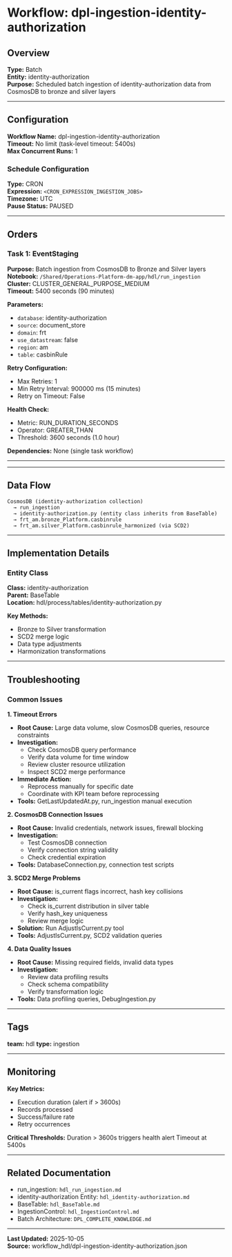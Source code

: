 # Workflow: dpl-ingestion-identity-authorization

## Overview

**Type:** Batch  
**Entity:** identity-authorization  
**Purpose:** Scheduled batch ingestion of identity-authorization data from CosmosDB to bronze and silver layers

---

## Configuration

**Workflow Name:** dpl-ingestion-identity-authorization  
**Timeout:** No limit (task-level timeout: 5400s)  
**Max Concurrent Runs:** 1

### Schedule Configuration

**Type:** CRON  
**Expression:** `<CRON_EXPRESSION_INGESTION_JOBS>`  
**Timezone:** UTC  
**Pause Status:** PAUSED

---

## Orders

### Task 1: EventStaging

**Purpose:** Batch ingestion from CosmosDB to Bronze and Silver layers  
**Notebook:** `/Shared/Operations-Platform-dm-app/hdl/run_ingestion`  
**Cluster:** CLUSTER_GENERAL_PURPOSE_MEDIUM  
**Timeout:** 5400 seconds (90 minutes)

**Parameters:**
- `database`: identity-authorization
- `source`: document_store
- `domain`: frt
- `use_datastream`: false
- `region`: am
- `table`: casbinRule

**Retry Configuration:**
- Max Retries: 1
- Min Retry Interval: 900000 ms (15 minutes)
- Retry on Timeout: False

**Health Check:**
- Metric: RUN_DURATION_SECONDS
- Operator: GREATER_THAN
- Threshold: 3600 seconds (1.0 hour)

**Dependencies:** None (single task workflow)

---

---

## Data Flow

```
CosmosDB (identity-authorization collection)
  → run_ingestion
  → identity-authorization.py (entity class inherits from BaseTable)
  → frt_am.bronze_Platform.casbinrule
  → frt_am.silver_Platform.casbinrule_harmonized (via SCD2)
```

---

## Implementation Details

### Entity Class

**Class:** identity-authorization  
**Parent:** BaseTable  
**Location:** hdl/process/tables/identity-authorization.py

**Key Methods:**
- Bronze to Silver transformation
- SCD2 merge logic
- Data type adjustments
- Harmonization transformations

---

## Troubleshooting

### Common Issues

**1. Timeout Errors**
- **Root Cause:** Large data volume, slow CosmosDB queries, resource constraints
- **Investigation:**
  - Check CosmosDB query performance
  - Verify data volume for time window
  - Review cluster resource utilization
  - Inspect SCD2 merge performance
- **Immediate Action:** 
  - Reprocess manually for specific date
  - Coordinate with KPI team before reprocessing
- **Tools:** GetLastUpdatedAt.py, run_ingestion manual execution

**2. CosmosDB Connection Issues**
- **Root Cause:** Invalid credentials, network issues, firewall blocking
- **Investigation:**
  - Test CosmosDB connection
  - Verify connection string validity
  - Check credential expiration
- **Tools:** DatabaseConnection.py, connection test scripts

**3. SCD2 Merge Problems**
- **Root Cause:** is_current flags incorrect, hash key collisions
- **Investigation:**
  - Check is_current distribution in silver table
  - Verify hash_key uniqueness
  - Review merge logic
- **Solution:** Run AdjustIsCurrent.py tool
- **Tools:** AdjustIsCurrent.py, SCD2 validation queries

**4. Data Quality Issues**
- **Root Cause:** Missing required fields, invalid data types
- **Investigation:**
  - Review data profiling results
  - Check schema compatibility
  - Verify transformation logic
- **Tools:** Data profiling queries, DebugIngestion.py

---

## Tags

**team:** hdl
**type:** ingestion

---

## Monitoring

**Key Metrics:**
- Execution duration (alert if > 3600s)
- Records processed
- Success/failure rate
- Retry occurrences

**Critical Thresholds:**
Duration > 3600s triggers health alert
Timeout at 5400s

---

## Related Documentation

- run_ingestion: `hdl_run_ingestion.md`
- identity-authorization Entity: `hdl_identity-authorization.md`
- BaseTable: `hdl_BaseTable.md`
- IngestionControl: `hdl_IngestionControl.md`
- Batch Architecture: `DPL_COMPLETE_KNOWLEDGE.md`

---

**Last Updated:** 2025-10-05  
**Source:** workflow_hdl/dpl-ingestion-identity-authorization.json
